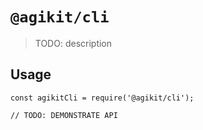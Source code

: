 # `@agikit/cli`

> TODO: description

## Usage

```
const agikitCli = require('@agikit/cli');

// TODO: DEMONSTRATE API
```
